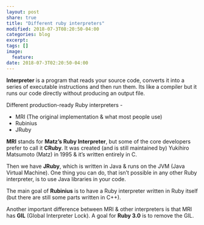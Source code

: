 ```yaml
---
layout: post
share: true
title: "Different ruby interpreters"
modified: 2018-07-3T08:20:50-04:00
categories: blog
excerpt:
tags: []
image:
  feature:
date: 2018-07-3T02:20:50-04:00
---
```


**Interpreter** is a program that reads your source code, converts it into a series of executable instructions and then run them.
Its like a compiler but it runs our code directly without producing an output file.

Different production-ready Ruby interpreters - 

* MRI (The original implementation & what most people use)
* Rubinius
* JRuby

**MRI** stands for **Matz’s Ruby Interpreter**, but some of the core developers prefer to call it **CRuby**. It was created (and is still maintained by) Yukihiro Matsumoto (Matz) in 1995 & it’s written entirely in C.

Then we have **JRuby**, which is written in Java & runs on the JVM (Java Virtual Machine). One thing you can do, that isn’t possible in any other Ruby interpreter, is to use Java libraries in your code.

The main goal of **Rubinius** is to have a Ruby interpreter written in Ruby itself (but there are still some parts written in C++).

Another important difference between MRI & other interpreters is that MRI has **GIL** (Global Interpreter Lock). A goal for **Ruby 3.0** is to remove the GIL.
